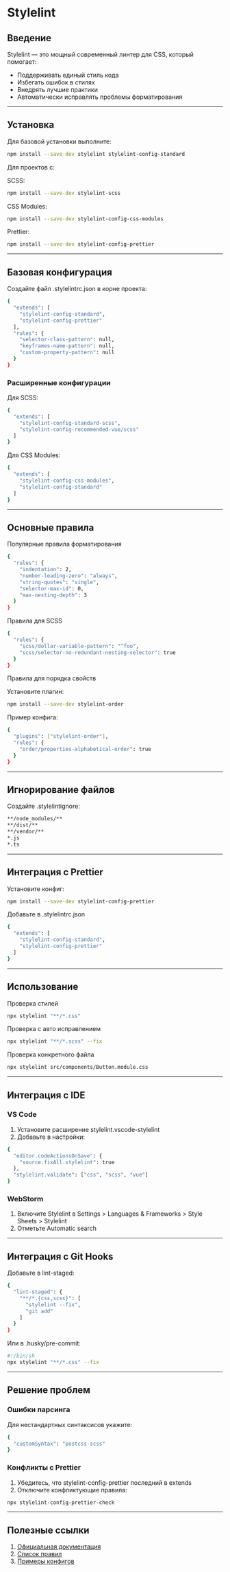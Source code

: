 # Stylelint

## Введение

Stylelint — это мощный современный линтер для CSS, который помогает:
- Поддерживать единый стиль кода
- Избегать ошибок в стилях
- Внедрять лучшие практики
- Автоматически исправлять проблемы форматирования

---

## Установка

Для базовой установки выполните:

```bash
npm install --save-dev stylelint stylelint-config-standard
```

Для проектов с:

SCSS:

```bash
npm install --save-dev stylelint-scss
```

CSS Modules: 

```bash
npm install --save-dev stylelint-config-css-modules
```

Prettier:

```bash
npm install --save-dev stylelint-config-prettier
```

----

## Базовая конфигурация

Создайте файл .stylelintrc.json в корне проекта:

```bash
{
  "extends": [
    "stylelint-config-standard",
    "stylelint-config-prettier"
  ],
  "rules": {
    "selector-class-pattern": null,
    "keyframes-name-pattern": null,
    "custom-property-pattern": null
  }
}
```

### Расширенные конфигурации

Для SCSS:

```bash
{
  "extends": [
    "stylelint-config-standard-scss",
    "stylelint-config-recommended-vue/scss"
  ]
}
```

Для CSS Modules:

```bash
{
  "extends": [
    "stylelint-config-css-modules",
    "stylelint-config-standard"
  ]
}
```

----

## Основные правила

Популярные правила форматирования

```bash
{
  "rules": {
    "indentation": 2,
    "number-leading-zero": "always",
    "string-quotes": "single",
    "selector-max-id": 0,
    "max-nesting-depth": 3
  }
}
```

Правила для SCSS

```bash
{
  "rules": {
    "scss/dollar-variable-pattern": "^foo",
    "scss/selector-no-redundant-nesting-selector": true
  }
}
```

Правила для порядка свойств

Установите плагин:

```bash
npm install --save-dev stylelint-order
```

Пример конфига:

```bash
{
  "plugins": ["stylelint-order"],
  "rules": {
    "order/properties-alphabetical-order": true
  }
}
```

----

## Игнорирование файлов

Создайте .stylelintignore:

```bash
**/node_modules/**
**/dist/**
**/vendor/**
*.js
*.ts
```

----

## Интеграция с Prettier

Установите конфиг:

```bash
npm install --save-dev stylelint-config-prettier
```

Добавьте в .stylelintrc.json

```bash
{
  "extends": [
    "stylelint-config-standard",
    "stylelint-config-prettier"
  ]
}
```

----

## Использование

Проверка стилей

```bash
npx stylelint "**/*.css"
```

Проверка с авто исправлением

```bash
npx stylelint "**/*.scss" --fix
```

Проверка конкретного файла

```bash
npx stylelint src/components/Button.module.css
```

----

## Интеграция с IDE

### VS Code

1. Установите расширение stylelint.vscode-stylelint
2. Добавьте в настройки:

```bash
{
  "editor.codeActionsOnSave": {
    "source.fixAll.stylelint": true
  },
  "stylelint.validate": ["css", "scss", "vue"]
}
```

### WebStorm

1. Включите Stylelint в Settings > Languages & Frameworks > Style Sheets > Stylelint
2. Отметьте Automatic search

----

## Интеграция с Git Hooks

Добавьте в lint-staged:

```bash
{
  "lint-staged": {
    "**/*.{css,scss}": [
      "stylelint --fix",
      "git add"
    ]
  }
}
```

Или в .husky/pre-commit:

```bash
#!/bin/sh
npx stylelint "**/*.css" --fix
```

----

## Решение проблем

### Ошибки парсинга

Для нестандартных синтаксисов укажите:

```bash
{
  "customSyntax": "postcss-scss"
}
```

### Конфликты с Prettier

1. Убедитесь, что stylelint-config-prettier последний в extends
2. Отключите конфликтующие правила:

```bash
npx stylelint-config-prettier-check
```

----

## Полезные ссылки

1. [Официальная документация](https://stylelint.io/)
2. [Список правил](https://stylelint.io/user-guide/rules/)
3. [Примеры конфигов](https://github.com/stylelint/stylelint-config-standard)
